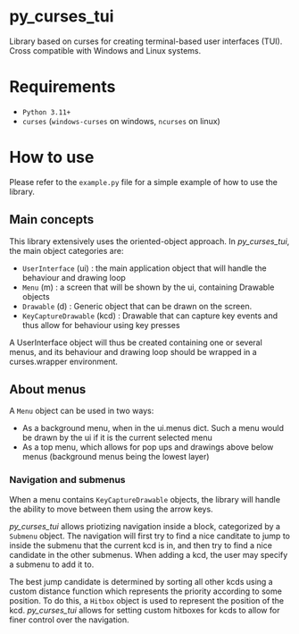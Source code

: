 # py_curses_tui

Library based on curses for creating terminal-based user interfaces (TUI). Cross compatible with Windows and Linux systems.

# Requirements

- `Python 3.11+`
- `curses` (`windows-curses` on windows, `ncurses` on linux)

# How to use

Please refer to the `example.py` file for a simple example of how to use the library.

## Main concepts

This library extensively uses the oriented-object approach. In *py_curses_tui*, the main object categories are:

- `UserInterface` (ui) : the main application object that will handle the behaviour and drawing loop
- `Menu` (m) : a screen that will be shown by the ui, containing Drawable objects
- `Drawable` (d) : Generic object that can be drawn on the screen.
- `KeyCaptureDrawable` (kcd) : Drawable that can capture key events and thus allow for behaviour using key presses

A UserInterface object will thus be created containing one or several menus, and its behaviour and drawing loop should be wrapped in a curses.wrapper environment.

## About menus

A `Menu` object can be used in two ways:

- As a background menu, when in the ui.menus dict. Such a menu would be drawn by the ui if it is the current selected menu
- As a top menu, which allows for pop ups and drawings above below menus (background menus being the lowest layer)

### Navigation and submenus

When a menu contains `KeyCaptureDrawable` objects, the library will handle the ability to move between them using the arrow keys.

*py_curses_tui* allows priotizing navigation inside a block, categorized by a `Submenu` object. The navigation will first try to find a nice canditate to jump to inside the submenu that the current kcd is in, and then try to find a nice candidate in the other submenus. When adding a kcd, the user may specify a submenu to add it to.

The best jump candidate is determined by sorting all other kcds using a custom distance function which represents the priority according to some position. To do this, a `Hitbox` object is used to represent the position of the kcd. *py_curses_tui* allows for setting custom hitboxes for kcds to allow for finer control over the navigation.
